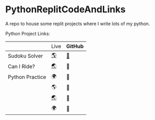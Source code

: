 # PythonReplitCodeAndLinks
A repo to house some replit projects where I write lots of my python.

Python Project Links:

<table class="tg">
<thead>
  <tr>
    <th class="tg-0lax"></th>
    <th class="tg-0lax"><span style="font-weight:400;font-style:normal">Live</span></th>
    <th class="tg-0lax">GitHub</th>
  </tr>
</thead>
<tbody>
  <tr>
    <td class="tg-0lax">Sudoku Solver</td>
    <td class="tg-0lax"><a href="https://replit.com/@fullstack11235/Sudoku-1#main.py" target="_blank" rel="noopener noreferrer">🌎</td>
    <td class="tg-0lax"><a href="https://github.com/mathcodes/PythonReplitCodeAndLinks/tree/main/SudokuSolver" target="_blank" rel="noopener noreferrer">📂</a></td>
  </tr>
  <tr>
    <td class="tg-0lax">Can I Ride?</td>
    <td class="tg-0lax"><a href="https://replit.com/@fullstack11235/Can-I-Ride-START#main.py" target="_blank" rel="noopener noreferrer">🌏</a></td>
    <td class="tg-0lax">📂</td>
  </tr>
  <tr>
    <td class="tg-0lax">Python Practice</td>
    <td class="tg-0lax">🌍</td>
    <td class="tg-0lax">📂</td>
  </tr>
  <tr>
    <td class="tg-0lax"></td>
    <td class="tg-0lax">🌎</td>
    <td class="tg-0lax">📂</td>
  </tr>
  <tr>
    <td class="tg-0lax"></td>
    <td class="tg-7h26"><a href="https://replit.com/@fullstack11235/Can-I-Ride-START#main.py" target="_blank" rel="noopener noreferrer">🌏</a></td>
    <td class="tg-0lax">📂</td>
  </tr>
  <tr>
    <td class="tg-0lax"></td>
    <td class="tg-0lax">🌍</td>
    <td class="tg-0lax">📂</td>
  </tr>
</tbody>
</table>
